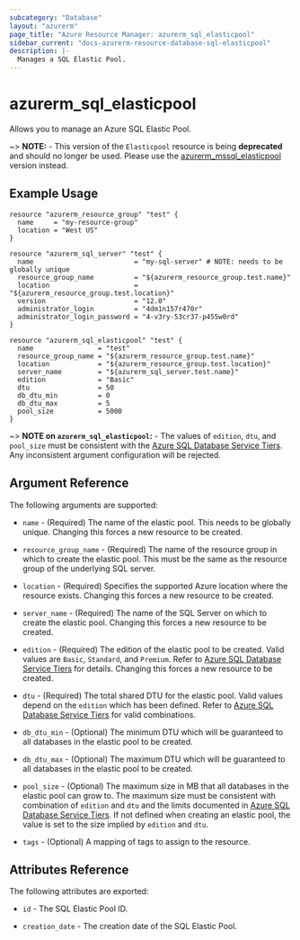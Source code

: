 ```yaml
---
subcategory: "Database"
layout: "azurerm"
page_title: "Azure Resource Manager: azurerm_sql_elasticpool"
sidebar_current: "docs-azurerm-resource-database-sql-elasticpool"
description: |-
  Manages a SQL Elastic Pool.
---
```


# azurerm_sql_elasticpool

Allows you to manage an Azure SQL Elastic Pool.

~> **NOTE:** -  This version of the `Elasticpool` resource is being **deprecated** and should no longer be used. Please use the [azurerm_mssql_elasticpool](./mssql_elasticpool.html) version instead.

## Example Usage

```hcl
resource "azurerm_resource_group" "test" {
  name     = "my-resource-group"
  location = "West US"
}

resource "azurerm_sql_server" "test" {
  name                         = "my-sql-server" # NOTE: needs to be globally unique
  resource_group_name          = "${azurerm_resource_group.test.name}"
  location                     = "${azurerm_resource_group.test.location}"
  version                      = "12.0"
  administrator_login          = "4dm1n157r470r"
  administrator_login_password = "4-v3ry-53cr37-p455w0rd"
}

resource "azurerm_sql_elasticpool" "test" {
  name                = "test"
  resource_group_name = "${azurerm_resource_group.test.name}"
  location            = "${azurerm_resource_group.test.location}"
  server_name         = "${azurerm_sql_server.test.name}"
  edition             = "Basic"
  dtu                 = 50
  db_dtu_min          = 0
  db_dtu_max          = 5
  pool_size           = 5000
}
```

~> **NOTE on `azurerm_sql_elasticpool`:** -  The values of `edition`, `dtu`, and `pool_size` must be consistent with the [Azure SQL Database Service Tiers](https://docs.microsoft.com/en-gb/azure/sql-database/sql-database-service-tiers#elastic-pool-service-tiers-and-performance-in-edtus). Any inconsistent argument configuration will be rejected.

## Argument Reference

The following arguments are supported:

* `name` - (Required) The name of the elastic pool. This needs to be globally unique. Changing this forces a new resource to be created.

* `resource_group_name` - (Required) The name of the resource group in which to create the elastic pool. This must be the same as the resource group of the underlying SQL server.

* `location` - (Required) Specifies the supported Azure location where the resource exists. Changing this forces a new resource to be created.

* `server_name` - (Required) The name of the SQL Server on which to create the elastic pool. Changing this forces a new resource to be created.

* `edition` - (Required) The edition of the elastic pool to be created. Valid values are `Basic`, `Standard`, and `Premium`. Refer to [Azure SQL Database Service Tiers](https://docs.microsoft.com/en-gb/azure/sql-database/sql-database-service-tiers#elastic-pool-service-tiers-and-performance-in-edtus) for details. Changing this forces a new resource to be created.

* `dtu` - (Required) The total shared DTU for the elastic pool. Valid values depend on the `edition` which has been defined. Refer to [Azure SQL Database Service Tiers](https://docs.microsoft.com/en-gb/azure/sql-database/sql-database-service-tiers#elastic-pool-service-tiers-and-performance-in-edtus) for valid combinations.

* `db_dtu_min` - (Optional) The minimum DTU which will be guaranteed to all databases in the elastic pool to be created.

* `db_dtu_max` - (Optional) The maximum DTU which will be guaranteed to all databases in the elastic pool to be created.

* `pool_size` - (Optional) The maximum size in MB that all databases in the elastic pool can grow to. The maximum size must be consistent with combination of `edition` and `dtu` and the limits documented in [Azure SQL Database Service Tiers](https://docs.microsoft.com/en-gb/azure/sql-database/sql-database-service-tiers#elastic-pool-service-tiers-and-performance-in-edtus). If not defined when creating an elastic pool, the value is set to the size implied by `edition` and `dtu`.

* `tags` - (Optional) A mapping of tags to assign to the resource.

## Attributes Reference

The following attributes are exported:

* `id` - The SQL Elastic Pool ID.

* `creation_date` - The creation date of the SQL Elastic Pool.
